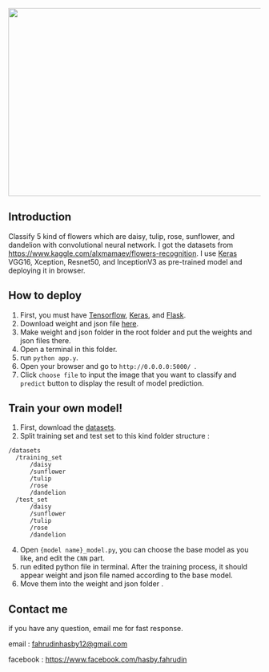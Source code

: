 
<p align="center">
  <img width="750" height="375" src="https://user-images.githubusercontent.com/25025173/48326925-97100280-e66e-11e8-8fe1-4b9b4aa927f9.png">
</p>

## Introduction
Classify 5 kind of flowers which are daisy, tulip, rose, sunflower, and dandelion with convolutional neural network. I got the datasets from https://www.kaggle.com/alxmamaev/flowers-recognition.
I use [Keras](https://keras.io/) VGG16, Xception, Resnet50, and InceptionV3 as pre-trained model and deploying it in browser.

## How to deploy
1. First, you must have [Tensorflow](https://www.tensorflow.org/), [Keras](https://keras.io/), and [Flask](http://flask.pocoo.org/).
2. Download weight and json file [here](http://www.mediafire.com/folder/k6ejyi8e3tie2,m1ohbjj6akbp7/shared).
3. Make weight and json folder in the root folder and put the weights and json files there. 
2. Open a terminal in this folder.
3. run ```python app.y```.
4. Open your browser and go to ```http://0.0.0.0:5000/ ```.
5. Click ```choose file``` to input the image that you want to classify and ```predict``` button to display the result of model prediction.

## Train your own model!
1. First, download the [datasets](https://www.kaggle.com/alxmamaev/flowers-recognition).
2. Split training set and test set to this kind folder structure :
```
/datasets
  /training_set
      /daisy
      /sunflower
      /tulip
      /rose
      /dandelion
  /test_set
      /daisy
      /sunflower
      /tulip
      /rose
      /dandelion
```
4. Open ```{model name}_model.py```, you can choose the base model as you like, and edit the ```CNN``` part. 
5. run edited python file in terminal. After the training process, it should appear weight and json file named according to the base model.
6. Move them into the weight and json folder .

## Contact me

if you have any question, email me for fast response.

email : fahrudinhasby12@gmail.com

facebook : https://www.facebook.com/hasby.fahrudin
